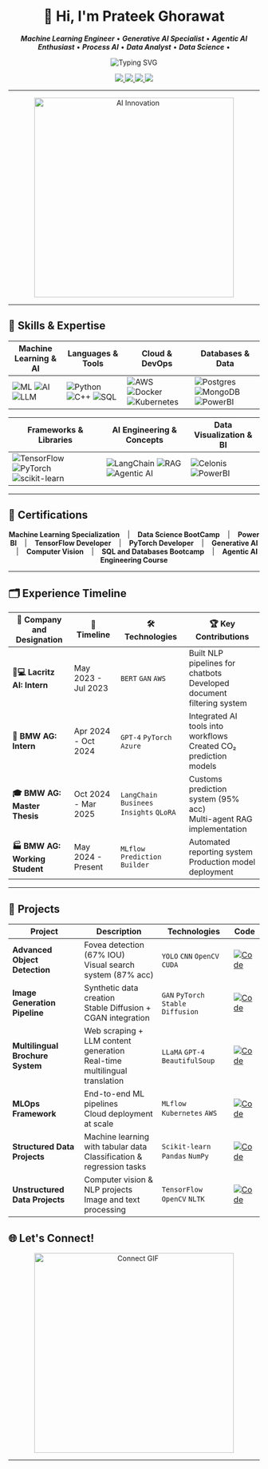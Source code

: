<!-- Intro Animation -->
<h1 align="center">👋 Hi, I'm Prateek Ghorawat</h1>

<p align="center">
  <b><i>Machine Learning Engineer</i></b> • 
  <b><i>Generative AI Specialist</i></b> • 
  <b><i>Agentic AI Enthusiast</i></b> • 
  <b><i>Process AI</i></b> • 
  <b><i>Data Analyst</i></b> • 
  <b><i>Data Science</i></b> • 
</p>

<!-- Animated Interests -->
<p align="center">
  <img src="https://readme-typing-svg.demolab.com/?lines=Machine+Learning;Generative+AI;Agentic+AI;LangChain+%7C+RAG+%7C+LangGraph;Process+Optimization+with+AI;AI+Engineering&font=Fira+Code&center=true&width=600&height=45&color=58A6FF&vCenter=true&pause=1000&size=22" alt="Typing SVG" />
</p>

<!-- Contact Badges -->
<p align="center">
  <a href="https://linkedin.com/in/prateek-ghorawat">
    <img src="https://img.shields.io/badge/LinkedIn-Prateek_Ghorawat-0A66C2?style=for-the-badge&logo=linkedin&logoColor=white" />
  </a>
  <a href="https://github.com/prateekghorawat">
    <img src="https://img.shields.io/badge/GitHub-prateek--ghorawat-181717?style=for-the-badge&logo=github&logoColor=white" />
  </a>
  <a href="mailto:prateek.ghorawat1999@gmail.com">
    <img src="https://img.shields.io/badge/Email-prateek.ghorawat1999@gmail.com-D14836?style=for-the-badge&logo=gmail&logoColor=white" />
  </a>
  <a href="tel:+4917677872804">
    <img src="https://img.shields.io/badge/Phone-%2B49%2017677872804-4CAF50?style=for-the-badge" />
  </a>
</p>

---

<!-- AI-Themed GIF -->
<p align="center">
  <img src="https://media3.giphy.com/media/v1.Y2lkPTc5MGI3NjExMnE5NmZiYzBxem92Zng3ODNjNGV4ejZoMXJ0YWVnanQwenNvc2c3eCZlcD12MV9pbnRlcm5hbF9naWZfYnlfaWQmY3Q9Zw/1n92hYPiFQ0efcCtrF/giphy.gif" width="400" alt="AI Innovation">
</p>

---

## 🧠 Skills & Expertise

| **Machine Learning & AI**                                   | **Languages & Tools**                                         | **Cloud & DevOps**                             | **Databases & Data**                                 |
|-------------------------------------------------------------|--------------------------------------------------------------|------------------------------------------------|-----------------------------------------------------|
| ![ML](https://img.shields.io/badge/Machine%20Learning-0078D7?style=for-the-badge&logo=tensorflow&logoColor=white) ![AI](https://img.shields.io/badge/Generative%20AI-FF6F61?style=for-the-badge&logo=openai&logoColor=white) ![LLM](https://img.shields.io/badge/LLM-0A66C2?style=for-the-badge&logo=python&logoColor=white) | ![Python](https://img.shields.io/badge/Python-3776AB?style=for-the-badge&logo=python&logoColor=white) ![C++](https://img.shields.io/badge/C++-00599C?style=for-the-badge&logo=c%2B%2B&logoColor=white) ![SQL](https://img.shields.io/badge/SQL-4479A1?style=for-the-badge&logo=postgresql&logoColor=white) | ![AWS](https://img.shields.io/badge/AWS-232F3E?style=for-the-badge&logo=amazon-aws&logoColor=white) ![Docker](https://img.shields.io/badge/Docker-2496ED?style=for-the-badge&logo=docker&logoColor=white) ![Kubernetes](https://img.shields.io/badge/Kubernetes-326CE5?style=for-the-badge&logo=kubernetes&logoColor=white) | ![Postgres](https://img.shields.io/badge/PostgreSQL-336791?style=for-the-badge&logo=postgresql&logoColor=white) ![MongoDB](https://img.shields.io/badge/MongoDB-47A248?style=for-the-badge&logo=mongodb&logoColor=white) ![PowerBI](https://img.shields.io/badge/PowerBI-F2C811?style=for-the-badge&logo=microsoft-power-bi&logoColor=black) |

| **Frameworks & Libraries**                                   | **AI Engineering & Concepts**                                 | **Data Visualization & BI**                     |
|-------------------------------------------------------------|--------------------------------------------------------------|-------------------------------------------------|
| ![TensorFlow](https://img.shields.io/badge/TensorFlow-FF6F00?style=for-the-badge&logo=tensorflow&logoColor=white) ![PyTorch](https://img.shields.io/badge/PyTorch-EE4C2C?style=for-the-badge&logo=pytorch&logoColor=white) ![scikit-learn](https://img.shields.io/badge/scikit--learn-F7931E?style=for-the-badge&logo=scikitlearn&logoColor=white) | ![LangChain](https://img.shields.io/badge/LangChain-5519B2?style=for-the-badge&logo=python&logoColor=white) ![RAG](https://img.shields.io/badge/RAG-00BFFF?style=for-the-badge&logo=azure&logoColor=white) ![Agentic AI](https://img.shields.io/badge/Agentic_AI-6F42C1?style=for-the-badge&logo=github&logoColor=white) | ![Celonis](https://img.shields.io/badge/Celonis-0173C6?style=for-the-badge&logo=celonis&logoColor=white) ![PowerBI](https://img.shields.io/badge/PowerBI-F2C811?style=for-the-badge&logo=microsoft-power-bi&logoColor=black) |

---
## 📜 Certifications

<div align="center">

**Machine Learning Specialization** &nbsp;&nbsp; | &nbsp;&nbsp;
**Data Science BootCamp** &nbsp;&nbsp; | &nbsp;&nbsp;
**Power BI** &nbsp;&nbsp; | &nbsp;&nbsp;
**TensorFlow Developer** &nbsp;&nbsp; | &nbsp;&nbsp;
**PyTorch Developer** &nbsp;&nbsp; | &nbsp;&nbsp;
**Generative AI** &nbsp;&nbsp; | &nbsp;&nbsp;
**Computer Vision** &nbsp;&nbsp; | &nbsp;&nbsp;
**SQL and Databases Bootcamp** &nbsp;&nbsp; | &nbsp;&nbsp;
**Agentic AI Engineering Course**

</div>

---

## 🗂️ Experience Timeline

<div align="center">

| 🏢 **Company and Designation**      | 📅 **Timeline**     | 🛠 **Technologies**       | 🏆 **Key Contributions** |
|---------------------|---------------------|---------------------------|--------------------------|
| **👨💻 Lacritz AI: Intern** | May 2023 - Jul 2023 | `BERT` `GAN` `AWS`        | Built NLP pipelines for chatbots<br>Developed document filtering system |
| **🤖 BMW AG: Intern**     | Apr 2024 - Oct 2024 | `GPT-4` `PyTorch` `Azure` | Integrated AI tools into workflows<br>Created CO₂ prediction models |
| **🎓 BMW AG: Master Thesis** | Oct 2024 - Mar 2025 | `LangChain` `Businees Insights` `QLoRA`       | Customs prediction system (95% acc)<br>Multi-agent RAG implementation |
| **🏭 BMW AG: Working Student**  | May 2024 - Present  | `MLflow` `Prediction Builder`       | Automated reporting system<br>Production model deployment |

</div>

---

## 🚀 Projects

| Project | Description | Technologies | Code |
|---------|-------------|--------------|------|
| **Advanced Object Detection** | Fovea detection (67% IOU)<br>Visual search system (87% acc) | `YOLO` `CNN` `OpenCV` `CUDA` | [![Code](https://img.shields.io/badge/View_Code-181717?style=for-the-badge&logo=github)](https://github.com/prateekghorawat/Computer-Vision-Projects/tree/main/Location_of_Flovea-main) |
| **Image Generation Pipeline** | Synthetic data creation<br>Stable Diffusion + CGAN integration | `GAN` `PyTorch` `Stable Diffusion` | [![Code](https://img.shields.io/badge/View_Code-181717?style=for-the-badge&logo=github)](https://github.com/prateekghorawat/Generative-AI/tree/main/CelebA-WGAN-Exploring-Advanced-Image-Generation-with-WGAN-and-CelebA-Dataset-main) |
| **Multilingual Brochure System** | Web scraping + LLM content generation<br>Real-time multilingual translation | `LLaMA` `GPT-4` `BeautifulSoup` | [![Code](https://img.shields.io/badge/View_Code-181717?style=for-the-badge&logo=github)](https://github.com/prateekghorawat/Generative-AI/tree/main/AD_Generation) |
| **MLOps Framework** | End-to-end ML pipelines<br>Cloud deployment at scale | `MLflow` `Kubernetes` `AWS` | [![Code](https://img.shields.io/badge/View_Code-181717?style=for-the-badge&logo=github)](your-link) |
| **Structured Data Projects** | Machine learning with tabular data<br>Classification & regression tasks | `Scikit-learn` `Pandas` `NumPy` | [![Code](https://img.shields.io/badge/View_Code-181717?style=for-the-badge&logo=github)](https://github.com/mrdbourke/zero-to-mastery-ml/tree/master/section-3-structured-data-projects) |
| **Unstructured Data Projects** | Computer vision & NLP projects<br>Image and text processing | `TensorFlow` `OpenCV` `NLTK` | [![Code](https://img.shields.io/badge/View_Code-181717?style=for-the-badge&logo=github)](https://github.com/mrdbourke/zero-to-mastery-ml/tree/master/section-4-unstructured-data-projects) |
## 🌐 Let's Connect!

<p align="center">
  <img src="https://media.giphy.com/media/f3iwJFOVOwuy7K6FFw/giphy.gif" width="400" alt="Connect GIF" />
</p>

---
